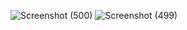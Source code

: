 ![Screenshot (500)](https://user-images.githubusercontent.com/89895559/155830579-08c08556-83e5-4164-8780-f4a4582e843f.png)
![Screenshot (499)](https://user-images.githubusercontent.com/89895559/155830582-20a2ea2e-11e7-4b91-92dd-0a3996d20ea0.png)
